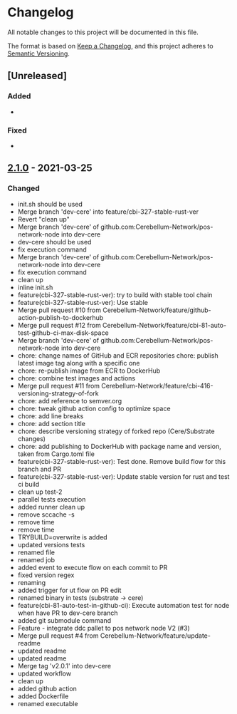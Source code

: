 # Changelog

All notable changes to this project will be documented in this file.

The format is based on [Keep a Changelog](https://keepachangelog.com/en/1.0.0/),
and this project adheres to [Semantic Versioning](https://semver.org/spec/v2.0.0.html).

## [Unreleased]

### Added

-

### Fixed

-

## [2.1.0] - 2021-03-25

### Changed

- init.sh should be used
- Merge branch 'dev-cere' into feature/cbi-327-stable-rust-ver
- Revert "clean up"
- Merge branch 'dev-cere' of github.com:Cerebellum-Network/pos-network-node into dev-cere
- dev-cere should be used
- fix execution command
- Merge branch 'dev-cere' of github.com:Cerebellum-Network/pos-network-node into dev-cere
- fix execution command
- clean up
- inline init.sh
- feature(cbi-327-stable-rust-ver): try to build with stable tool chain
- feature(cbi-327-stable-rust-ver): Use stable
- Merge pull request #10 from Cerebellum-Network/feature/github-action-publish-to-dockerhub
- Merge pull request #12 from Cerebellum-Network/feature/cbi-81-auto-test-github-ci-max-disk-space
- Merge branch 'dev-cere' of github.com:Cerebellum-Network/pos-network-node into dev-cere
- chore: change names of GitHub and ECR repositories chore: publish latest image tag along with a specific one
- chore: re-publish image from ECR to DockerHub
- chore: combine test images and actions
- Merge pull request #11 from Cerebellum-Network/feature/cbi-416-versioning-strategy-of-fork
- chore: add reference to semver.org
- chore: tweak github action config to optimize space
- chore: add line breaks
- chore: add section title
- chore: describe versioning strategy of forked repo (Cere/Substrate changes)
- chore: add publishing to DockerHub with package name and version, taken from Cargo.toml file
- feature(cbi-327-stable-rust-ver): Test done. Remove build flow for this branch and PR
- feature(cbi-327-stable-rust-ver): Update stable version for rust and test ci build
- clean up test-2
- parallel tests execution
- added runner clean up
- remove sccache -s
- remove time
- remove time
- TRYBUILD=overwrite is added
- updated versions tests
- renamed file
- renamed job
- added event to execute flow on each commit to PR
- fixed version regex
- renaming
- added trigger for ut flow on PR edit
- renamed binary in tests (substrate -> cere)
- feature(cbi-81-auto-test-in-github-ci): Execute automation test for node when have PR to dev-cere branch
- added git submodule command
- Feature - integrate ddc pallet to pos network node V2 (#3)
- Merge pull request #4 from Cerebellum-Network/feature/update-readme
- updated readme
- updated readme
- Merge tag 'v2.0.1' into dev-cere
- updated workflow
- clean up
- added github action
- added Dockerfile
- renamed executable

[2.1.0]: https://github.com/Cerebellum-Network/pos-network-node/compare/v2.1.0...v2.0.1
